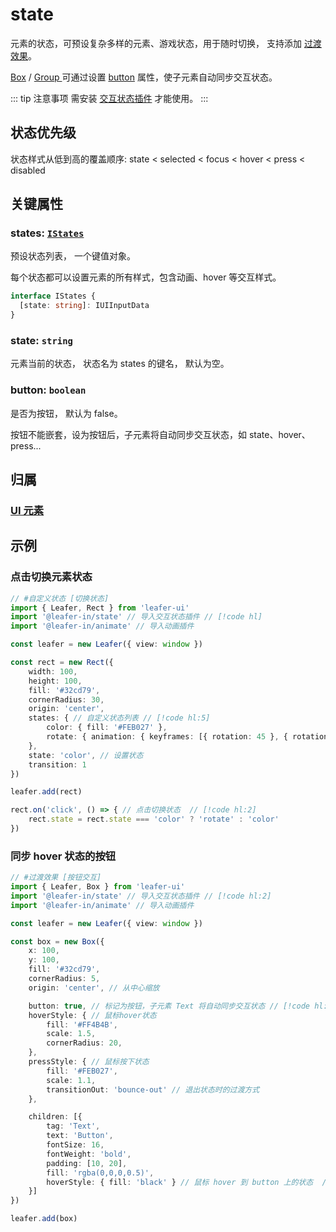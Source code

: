 <script setup>
import Case from '/component/Case.vue'
</script>

# state

元素的状态，可预设复杂多样的元素、游戏状态，用于随时切换， 支持添加 [过渡效果](/reference/UI/transition.md)。

[Box](/reference/display/Box.md) / [Group ](/reference/display/Group.md)可通过设置 [button](/reference/UI/state/state.md#button-boolean) 属性，使子元素自动同步交互状态。

::: tip 注意事项
需安装 [交互状态插件](/plugin/in/state/index.md) 才能使用。
:::

## 状态优先级

状态样式从低到高的覆盖顺序: state < selected < focus < hover < press < disabled

## 关键属性

### states: [`IStates`](/api/interfaces/IStates.md)

预设状态列表， 一个键值对象。

每个状态都可以设置元素的所有样式，包含动画、hover 等交互样式。

```ts
interface IStates {
  [state: string]: IUIInputData
}
```

### state: `string`

元素当前的状态， 状态名为 states 的键名， 默认为空。

### button: `boolean`

是否为按钮， 默认为 false。

按钮不能嵌套，设为按钮后，子元素将自动同步交互状态，如 state、hover、press...

## 归属

### [UI 元素](/reference/display/UI.md)

## 示例

<case name="State" index=0 editor=false></case>

### 点击切换元素状态

```ts
// #自定义状态 [切换状态] 
import { Leafer, Rect } from 'leafer-ui'
import '@leafer-in/state' // 导入交互状态插件 // [!code hl] 
import '@leafer-in/animate' // 导入动画插件

const leafer = new Leafer({ view: window })

const rect = new Rect({
    width: 100,
    height: 100,
    fill: '#32cd79',
    cornerRadius: 30,
    origin: 'center',
    states: { // 自定义状态列表 // [!code hl:5] 
        color: { fill: '#FEB027' },
        rotate: { animation: { keyframes: [{ rotation: 45 }, { rotation: 135, scale: 1.2 }], duration: 1, swing: true } }
    },
    state: 'color', // 设置状态
    transition: 1
})

leafer.add(rect)

rect.on('click', () => { // 点击切换状态  // [!code hl:2]
    rect.state = rect.state === 'color' ? 'rotate' : 'color'
})
```

<case name="Transition" editor=false></case>

### 同步 hover 状态的按钮

```ts
// #过渡效果 [按钮交互]
import { Leafer, Box } from 'leafer-ui'
import '@leafer-in/state' // 导入交互状态插件 // [!code hl:2] 
import '@leafer-in/animate' // 导入动画插件  

const leafer = new Leafer({ view: window })

const box = new Box({
    x: 100,
    y: 100,
    fill: '#32cd79',
    cornerRadius: 5,
    origin: 'center', // 从中心缩放

    button: true, // 标记为按钮，子元素 Text 将自动同步交互状态 // [!code hl:10]
    hoverStyle: { // 鼠标hover状态
        fill: '#FF4B4B',
        scale: 1.5,
        cornerRadius: 20,
    },
    pressStyle: { // 鼠标按下状态
        fill: '#FEB027',
        scale: 1.1,
        transitionOut: 'bounce-out' // 退出状态时的过渡方式
    },

    children: [{
        tag: 'Text',
        text: 'Button',
        fontSize: 16,
        fontWeight: 'bold',
        padding: [10, 20],
        fill: 'rgba(0,0,0,0.5)',
        hoverStyle: { fill: 'black' } // 鼠标 hover 到 button 上的状态  // [!code hl:1]
    }]
})

leafer.add(box)
```
